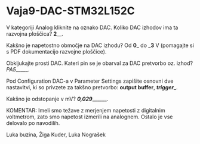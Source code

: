 # Vaja9-DAC-STM32L152C

V kategoriji Analog kliknite na oznako DAC. Koliko DAC izhodov ima ta razvojna ploščica? ____2______. 

Kakšno je napetostno območje na DAC izhodu? Od __0___ do ___3__ V (pomagajte si s PDF dokumentacijo razvojne ploščice). 

Obkljukajte prosti DAC. Kateri pin se je obarval za DAC pretvorbo oz. izhod? _PA5______. 

Pod Configuration DAC-a v Parameter Settings zapišite osnovni dve nastavitvi, ki so privzete za takšno pretvorbo: ____output buffer____, ___trigger____.

Kakšno je odstopanje v mV? _______0,029_____________. 


KOMENTAR:
Imeli smo težave z merjenjem napetosti z digitalnim voltmetrom, zato smo napetost izmerili na analognem. Ostalo je vse delovalo po navodilih.


Luka buzina, Žiga Kuder, Luka Nograšek

